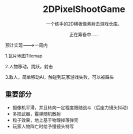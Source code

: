 <h1 align="center">
    2DPixelShootGame
</h1> 
<p align="center">一个练手的2D横板像素射击游戏仓库。
    
<p align="center">正在筹备中......
    
预计实现--->一周内

1.瓦片地图Tilemap

2.人物移动，跳跃，射击

3.敌人，简单移动AI，触碰到玩家游戏失败，可以被踩头

## **重要部分**
- 摄像机平滑，并且转向一定程度跟随战斗（后座力镜头抖动）
- 多把武器，霰弹随机散射
- 粒子效果，地上基于物理掉落弹壳
- 玩家人物阵亡时给予慢镜头特写


